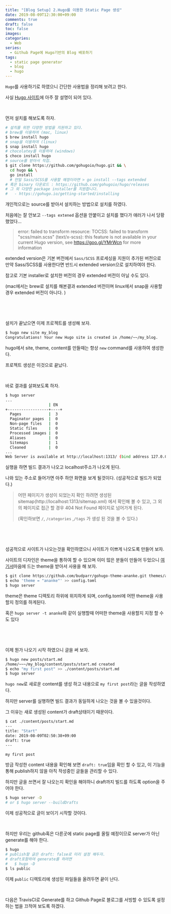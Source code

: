 ```yaml
---
title: "[Blog Setup] 2.Hugo를 이용한 Static Page 생성"
date: 2019-08-09T12:30:00+09:00
comments: true
draft: false
toc: false
images:
categories:
  - Web
series:
  - Github Page에 Hugo기반의 Blog 배포하기
tags:
  - static page generator
  - blog
  - hugo
---
```


`Hugo`를 사용하기로 하였으니 간단한 사용법을 정리해 보려고 한다.

사실 [Hugo 사이트](https://gohugo.io/getting-started/quick-start/)에 아주 잘 설명이 되어 있다.

​      

먼저 설치를 해보도록 하자.

```bash
# 설치를 위한 다양한 방법을 지원하고 있다.
# brew를 이용하여 (mac, linux)
$ brew install hugo
# snap을 이용하여 (linux)
$ snap install hugo
# chocolatey를 이용하여 (windows)
$ choco install hugo
# source를 받아서 직접.
$ git clone https://github.com/gohugoio/hugo.git && \
  cd hugo && \
  go install 
  # 만일 Sass/SCSS를 사용할 예정이라면 > go install --tags extended
# 혹은 binary 다운로드 : https://github.com/gohugoio/hugo/releases
# 그 외 다양한 package installer를 지원합니다. 
# 	- https://gohugo.io/getting-started/installing
```

개인적으로는 source를 받아서 설치하는 방법으로 설치를 하였다.

처음에는 잘 안보고 `--tags extened` 옵션을 안붙이고 설치를 했다가 애러가 나서 당황 했었다...

> error: failed to transform resource: TOCSS: failed to transform "scss/main.scss" (text/x-scss): this feature is not available in your current Hugo version, see https://goo.gl/YMrWcn for more information

extended version은 기본 버전에서 `Sass/SCSS` 프로세싱을 지원이 추가된 버전으로 만약 Sass/SCSS를 사용한다면 반드시 extended version으로 설치하여야 한다. 

참고로 기본 installer로 설치한 버전의 경우 extended 버전이 아닐 수도 있다.  

(mac에서는 brew로 설치를 해본결과 extended 버전이며 linux에서 snap을 사용할 경우 extended 버전이 아니다. )

​    

​          

설치가 끝났으면 이제 프로젝트를 생성해 보자.

```bash
$ hugo new site my_blog
Congratulations! Your new Hugo site is created in /home/~~/my_blog.
```

hugo에서 site, theme, content를 만들때는 항상 `new` command를 사용하여 생성한다.

프로젝트 생성은 이것으로 끝났다. 

​    

바로 결과를 살펴보도록 하자.

```bash
$ hugo server
...
                   | EN  
+------------------+----+
  Pages            |  3  
  Paginator pages  |  0  
  Non-page files   |  0  
  Static files     |  0  
  Processed images |  0  
  Aliases          |  0  
  Sitemaps         |  1  
  Cleaned          |  0  
...
Web Server is available at http://localhost:1313/ (bind address 127.0.0.1)
```

실행을 하면 빌드 결과가 나오고  localhost주소가 나오게 된다. 

나와 있는 주소로 들어가면 아주 하얀 화면을 보게 될것이다. (성공적으로 빌드가 되었다.)

> 어떤 페이지가 생성이 되었는지 확인 하려면 생성된 sitemap(http://localhost:1313/sitemap.xml) 에서 확인해 볼 수 있고, 그 외의 페이지로 접근 할 경우 404 Not Found 페이지로 넘어가게 된다.
>
>  (확인하보면 `/`, `/categories` ,`/tags` 가 생성 된 것을 볼 수 있다.)

​    

​    

성공적으로 사이트가 나오는것을 확인하였으니 사이트가 이쁘게 나오도록 만들어 보자.

사이트의 디자인은 theme을 통하여 할 수 있으며 이미 많은 분들이 만들어 두었으니 [여기서](https://themes.gohugo.io/)마음에 드는 theme을 받아서 사용을 해 보자. 

```bash
$ git clone https://github.com/budparr/gohugo-theme-ananke.git themes/ananke
$ echo 'theme = "ananke"' >> config.toml
$ hugo server
```

theme은 theme 디렉토리 하위에 위치하게 되며, config.toml에 어떤 theme을 사용할지 정의를  하게된다.

혹은 `hugo server -t ananke`와 같이 실행할때 어떠한 theme을 사용할지 지정 할 수도 있다

​     

​    

이제 뭔가 나오기 시작 하였으니 글을 써 보자.

```bash
$ hugo new posts/start.md
/home/~~~/my_blog/content/posts/start.md created
$ echo "my first post" >> ./content/posts/start.md
$ hugo server
```

`hugo new`로 새로운 content를 생성 하고 내용으로 `my first post`라는 글을 작성하였다.

하지만 server를 실행하면 빌드 결과가 동일하게 나오는 것을 볼 수 있을것이다.

그 이유는  새로 생성된 content가 draft상태이기 때문이다. 

```bash
$ cat ./content/posts/start.md
---
title: "Start"
date: 2019-08-09T02:50:38+09:00
draft: true
---

my first post
```

방금 작성한 content 내용을 확인해 보면 `draft: true`임을 확인 할 수 있고, 이 기능을 통해 publish하지 않을 아직 작성중인 글들을 관리할 수 있다.

하지만 글을 쓰면서 잘 나오는지 확인을 해야하니 draft까지 빌드를 하도록 option을 주어야 한다. 

```bash
$ hugo server -D
# or $ hugo server --buildDrafts
```

 이제 성공적으로 글이 보이기 시작할 것이다.

​    

하지만 우리는 github혹은 다른곳에 static page를 올릴 예정이므로 server가 아닌 generate를 해야 한다.

```bash
$ hugo
# publish할 글은 draft: false로 미리 설정 해두자.
# draft포함하여 generate를 하려면 
#	$ hugo -D
$ ls public
```

이제  `public` 디렉토리에 생성된 파일들을 올려두면 끝이 난다.

​    

다음은 TravisCI로 Generate를 하고 Github Page로 블로그를 서빙할 수 있도록 설정하는 법을 끄적여 보도록 하겠다. 
